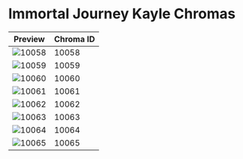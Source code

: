 # Immortal Journey Kayle Chromas

| Preview | Chroma ID |
|---------|-----------|
| ![10058](https://raw.communitydragon.org/latest/plugins/rcp-be-lol-game-data/global/default/v1/champion-chroma-images/10/10058.png) | 10058 |
| ![10059](https://raw.communitydragon.org/latest/plugins/rcp-be-lol-game-data/global/default/v1/champion-chroma-images/10/10059.png) | 10059 |
| ![10060](https://raw.communitydragon.org/latest/plugins/rcp-be-lol-game-data/global/default/v1/champion-chroma-images/10/10060.png) | 10060 |
| ![10061](https://raw.communitydragon.org/latest/plugins/rcp-be-lol-game-data/global/default/v1/champion-chroma-images/10/10061.png) | 10061 |
| ![10062](https://raw.communitydragon.org/latest/plugins/rcp-be-lol-game-data/global/default/v1/champion-chroma-images/10/10062.png) | 10062 |
| ![10063](https://raw.communitydragon.org/latest/plugins/rcp-be-lol-game-data/global/default/v1/champion-chroma-images/10/10063.png) | 10063 |
| ![10064](https://raw.communitydragon.org/latest/plugins/rcp-be-lol-game-data/global/default/v1/champion-chroma-images/10/10064.png) | 10064 |
| ![10065](https://raw.communitydragon.org/latest/plugins/rcp-be-lol-game-data/global/default/v1/champion-chroma-images/10/10065.png) | 10065 |